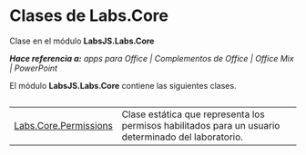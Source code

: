 
# <a name="labs.core-classes"></a>Clases de Labs.Core
Clase en el módulo **LabsJS.Labs.Core**

 _**Hace referencia a:** apps para Office | Complementos de Office | Office Mix | PowerPoint_

El módulo **LabsJS.Labs.Core** contiene las siguientes clases.

## 


|||
|:-----|:-----|
|[Labs.Core.Permissions](../../reference/office-mix/labs.core.permissions.md)|Clase estática que representa los permisos habilitados para un usuario determinado del laboratorio.|
